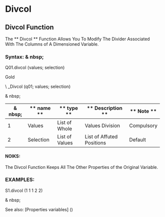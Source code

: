 # Divcol

## Divcol Function

The ** Divcol ** Function Allows You To Modify The Divider Associated With The Columns of A Dimensioned Variable.

### Syntax: & nbsp;

Q01.divcol (values; selection)

Gold

\ _Divcol (q01; values; selection)

& nbsp;

| & nbsp; | ** name ** | ** type ** | ** Description ** | ** Note ** |
| --- | --- | --- | --- | --- |
| &#49; | Values ​​| List of Whole | Values ​​Division | Compulsory |
| &#50; | Selection | List of Values ​​| List of Affuted Positions | Default |

#### NOIKS:

The Divcol Function Keeps All The Other Properties of the Original Variable.

### EXAMPLES:

S1.divcol (1 1 1 2 2)

& nbsp;

See also: [Properties variables] (<modify Proproprietesdesvariable.md>)